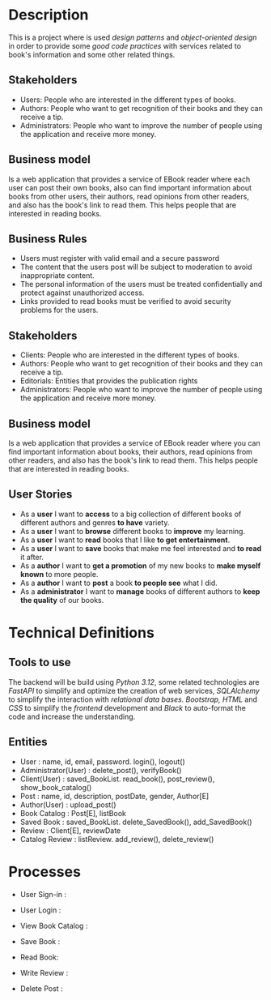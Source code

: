 # Description

This is a project where is used _design patterns_ and _object-oriented design_ in order to provide some _good code practices_ with services related to book's information and some other related things.

## Stakeholders

- Users: People who are interested in the different types of books.
- Authors: People who want to get recognition of their books and they can receive a tip.
- Administrators: People who want to improve the number of people using the application and receive more money.

## Business model

Is a web application that provides a service of EBook reader where each user can post their own books, also can find important information about books from other users, their authors, read opinions from other readers, and also has the book's link to read them. This helps people that are interested in reading books.


## Business Rules

- Users must register with valid email and a secure password
- The content that the users post will be subject to moderation to avoid inappropriate content.
- The personal information of the users must be treated confidentially and protect against unauthorized access.
- Links provided to read books must be verified to avoid security problems for the users.

## Stakeholders
- Clients: People who are interested in the different types of books.
- Authors: People who want to get recognition of their books and they can receive a tip.
- Editorials: Entities that provides the publication rights 
- Administrators: People who want to improve the number of people using the application and receive more money.

## Business model

Is a web application that provides a service of EBook reader where you can find important information about books, their authors, read opinions from other readers, and also has the book's link to read them. This helps people that are interested in reading books.


## User Stories

- As a __user__ I want to __access__ to a big collection of different books of different authors and genres __to have__ variety.
- As a __user__ I want to __browse__ different books to __improve__ my learning.
- As a __user__ I want to __read__ books that I like __to get entertainment__.
- As a __user__ I want to __save__ books that make me feel interested and __to read__ it after.
- As a __author__ I want to __get a promotion__ of my new books to __make myself known__ to more people.
- As a __author__ I want to __post__ a book __to people see__ what I did.
- As a __administrator__ I want to __manage__ books of different authors to __keep the quality__ of our books.

# Technical Definitions

## Tools to use

 The backend will be build using _Python 3.12_, some related technologies are _FastAPI_ to simplify and optimize the creation of web services, _SQLAlchemy_  to simplify the interaction with _relational data bases_. _Bootstrap, HTML_ and _CSS_ to simplify the _frontend_ development and  _Black_ to auto-format the code and increase the understanding.
  
## Entities


- User : name, id, email, password. login(), logout()
- Administrator(User) : delete_post(), verifyBook()
- Client(User) : saved_BookList. read_book(), post_review(), show_book_catalog()
- Post : name, id, description, postDate, gender, Author[E]
- Author(User) : upload_post()
- Book Catalog : Post[E], listBook
- Saved Book : saved_BookList. delete_SavedBook(), add_SavedBook()
- Review : Client[E], reviewDate
- Catalog Review : listReview. add_review(), delete_review()

# Processes
- User Sign-in :
  
- User Login :

- View Book Catalog :

- Save Book :

- Read Book: 

- Write Review :

- Delete Post :

   

